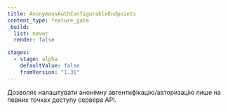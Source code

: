 ```yaml
---
title: AnonymousAuthConfigurableEndpoints
content_type: feature_gate
_build:
  list: never
  render: false

stages:
  - stage: alpha
    defaultValue: false
    fromVersion: "1.31"
---
```


Дозволяє налаштувати анонімну автентифікацію/авторизацію лише на певних точках доступу сервера API.

